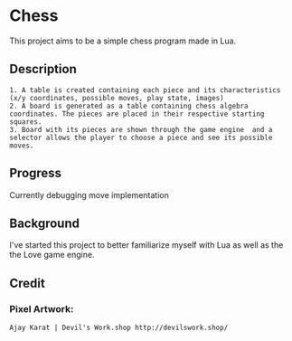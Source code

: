 
# Chess

This project aims to be a simple chess program made in Lua.

## Description 
    1. A table is created containing each piece and its characteristics (x/y coordinates, possible moves, play state, images)
    2. A board is generated as a table containing chess algebra coordinates. The pieces are placed in their respective starting squares.
    3. Board with its pieces are shown through the game engine  and a selector allows the player to choose a piece and see its possible moves.

## Progress 
Currently debugging move implementation

## Background
I've started this project to better familiarize myself with Lua as well as the the Love game engine.

## Credit

### Pixel Artwork: 
    Ajay Karat | Devil's Work.shop http://devilswork.shop/ 



